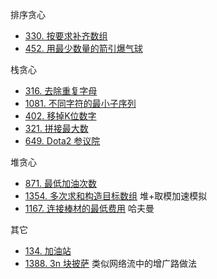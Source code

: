 

排序贪心
- [330. 按要求补齐数组](https://leetcode-cn.com/problems/patching-array/)
- [452. 用最少数量的箭引爆气球](https://leetcode-cn.com/problems/minimum-number-of-arrows-to-burst-balloons/)


栈贪心
- [316. 去除重复字母](https://leetcode-cn.com/problems/remove-duplicate-letters/)
- [1081. 不同字符的最小子序列](https://leetcode-cn.com/problems/smallest-subsequence-of-distinct-characters/)
- [402. 移掉K位数字](https://leetcode-cn.com/problems/remove-k-digits/)
- [321. 拼接最大数](https://leetcode-cn.com/problems/create-maximum-number/)
- [649. Dota2 参议院](https://leetcode-cn.com/problems/dota2-senate/)

堆贪心
- [871. 最低加油次数](https://leetcode-cn.com/problems/minimum-number-of-refueling-stops/)
- [1354. 多次求和构造目标数组](https://leetcode-cn.com/problems/construct-target-array-with-multiple-sums/) 堆+取模加速模拟
- [1167. 连接棒材的最低费用](https://leetcode-cn.com/problems/minimum-cost-to-connect-sticks/) 哈夫曼

其它
- [134. 加油站](https://leetcode-cn.com/problems/gas-station/)
- [1388. 3n 块披萨](https://leetcode-cn.com/problems/pizza-with-3n-slices/) 类似网络流中的增广路做法

